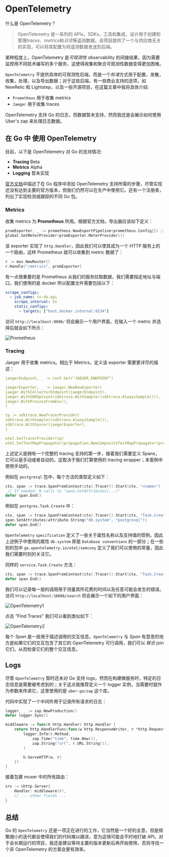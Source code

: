 # OpenTelemetry

什么是 OpenTelemetry？

> OpenTelemetry 是一系列的 APIs，SDKs，工具和集成，设计用于创建和管理*traces*、*metrics*和*日志*等遥测数据。该项目提供了一个与供应商无关的实现，可以将其配置为将遥测数据发送到后端。

某种程度上，OpenTelemetry 是*可观测性* observability 的间接结果，因为需要监控用不同技术编写的多个服务，这使得收集和聚合可观测性数据变得更加困难。

`OpenTelemetry` 不提供具体的可观测性后端，而是一个*标准*方式用于配置，发散，收集，处理，以及导出数据；对于这些后端，有一些商业支持的选项，如 NewRelic 和 Lightstep，以及一些开源项目，在这篇文章中我将具体介绍:

- `Prometheus` 用于收集 metrics
- `Jaeger` 用于收集 traces

OpenTelemetry 支持 Go 的日志，而数据暂未支持，然而我还是会展示如何使用 Uber's zap 来处理日志数据。

## 在 Go 中 使用 OpenTelemetry

目前，以下是 OpenTelemetry 对 Go 的支持情况:

- **Tracing** Beta
- **Metrics** Alpha
- **Logging** 暂未实现

[官方文档](https://opentelemetry.io/docs/instrumentation/go/)中描述了在 Go 程序中添加 OpenTelemetry 支持所需的步骤，尽管实现还没有达到主要的官方版本，但我们仍然可以在生产中使用它。还有一个注册表，列出了实现检测或跟踪的不同 Go 包。

### Metrics

收集 metrics 为 **Prometheus** 所用。根据官方文档，导出器应该如下定义：

```go
promExporter, _ := prometheus.NewExportPipeline(prometheus.Config{}) // XXX: error omitted for brevity
global.SetMeterProvider(promExporter.MeterProvider())
```

该 exporter 实现了 `http.Handler`，因此我们可以使其成为一个 HTTP 服务上的一个路由，这样 Prometheus 就可以收集到 metric 数据了：

```go
r := mux.NewRouter()
r.Handle("/metrics", promExporter)
```

有一点很重要的是 Prometheus 从我们的服务拉取数据，我们需要指定地址与端口，我们使用的是 docker 所以配置文件需要包括以下：

```yaml
scrape_configs:
  - job_name: to-do-api
    scrape_interval: 5s
    static_configs:
      - targets: ["host.docker.internal:9234"]
```

访问 `http://localhost:9090/` 将会展示一个用户界面，在输入一个 metric 并选择后就会如下所示：

![Prometheus](./OpenTelemetry.jpg)

### Tracing

Jaeger 用于收集 metrics。相比于 Metrics，定义该 exporter 需要更详尽的描述：

```yaml
jaegerEndpoint, _ := conf.Get("JAEGER_ENDPOINT")

jaegerExporter, _ := jaeger.NewRawExporter(
jaeger.WithCollectorEndpoint(jaegerEndpoint),
jaeger.WithSDKOptions(sdktrace.WithSampler(sdktrace.AlwaysSample())),
jaeger.WithProcessFromEnv(),
)

tp := sdktrace.NewTracerProvider(
sdktrace.WithSampler(sdktrace.AlwaysSample()),
sdktrace.WithSyncer(jaegerExporter),
)

otel.SetTracerProvider(tp)
otel.SetTextMapPropagator(propagation.NewCompositeTextMapPropagator(propagation.TraceContext{}, propagation.Baggage{}))
```

上述定义是拥有一个完整的 tracing 支持的第一步，接着我们需要定义 Spans，它可以是手动或者自动的，这取决于我们打算使用的 tracing wrapper；本案例中使用手动的。

例如在 `postgresql` 包中，每个方法的类型定义如下：

```go
ctx, span := trace.SpanFromContext(ctx).Tracer().Start(ctx, "<name>")
 // If needed: N calls to "span.SetAttributes(...)"
defer span.End()
```

例如在 `postgres.Task.Create` 中：

```go
ctx, span := trace.SpanFromContext(ctx).Tracer().Start(ctx, "Task.Create")
span.SetAttributes(attribute.String("db.system", "postgresql"))
defer span.End()
```

`OpenTelemetry` `specification` 定义了一些关于属性名称以及支持值的惯例，因此上述例子中使用的属性 `db.system` 即是 `Database conventions` 的一部分；在一些别的包中 `go.opentelemetry.io/otel/semcony` 定义了我们可以使用的常量，因此我们需要时刻的关注它。

同样的 `service.Task.Create` 方法：

```go
ctx, span := trace.SpanFromContext(ctx).Tracer().Start(ctx, "Task.Create")
defer span.End()
```

我们可以记录每一层的调用用于测量其所花费的时间以及任意可能会发生的错误。访问 `http://localhost:16686/search` 将会展示一个如下的用户界面：

![OpenTelemetry1](./OpenTelemetry1.jpg)

点击 "Find Traces" 我们可以看到类似如下：

![OpenTelemetry2](./OpenTelemetry2.jpg)

每个 _Span_ 是一层用于描述调用的交互信息。`OpenTelemetry` 与 _Span_ 有意思的地方是如果它们的交互包含了其它的 OpenTelemetry 可行调用，我们可以 _联合_ join 它们，从而检查它们的整个交互信息。

## Logs

尽管 `OpenTelemetry` 暂时还未对 Go 支持 logs，然而在构建微服务时，特定的日志信息是需要被考虑到的；关于这点我推荐定义一个 logger 实例，当需要时就作为参数来传递它，这里使用的是 `uber-go/zap` 这个库。

代码中实现了一个中间件用于记录所有请求的日志：

```go
logger, _ := zap.NewProduction()
defer logger.Sync()

middleware := func(h http.Handler) http.Handler {
    return http.HandlerFunc(func(w http.ResponseWriter, r *http.Request) {
        logger.Info(r.Method,
            zap.Time("time", time.Now()),
            zap.String("url", r.URL.String()),
        )

        h.ServeHTTP(w, r)
    })
}
```

接着包裹 muxer 中的所有路由：

```go
srv := &http.Server{
    Handler: middleware(r),
    // ... other fields ...
}
```

## 总结

Go 的 `OpenTelemetry` 还是一项正在进行的工作，它当然是一个好的主意，但是频繁细小的迭代都会使得我们的代码难以跟进，意为这很可能会不时地打破 API。对于会长期运行的项目，我还是建议等待主要的版本更新后再开始使用，否则寻找一个非 OpenTelemetry 的方案会更有效率。
